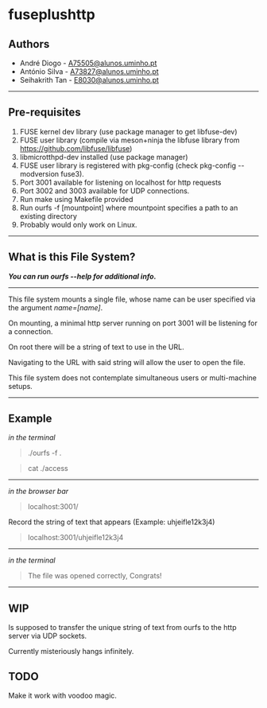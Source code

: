 # fuseplushttp #

## Authors ##

- André Diogo - A75505@alunos.uminho.pt
- António Silva - A73827@alunos.uminho.pt
- Seihakrith Tan - E8030@alunos.uminho.pt

---------------------------

## Pre-requisites ##

1. FUSE kernel dev library (use package manager to get libfuse-dev)
2. FUSE user library (compile via meson+ninja the libfuse library from https://github.com/libfuse/libfuse)
3. libmicrotthpd-dev installed (use package manager)
4. FUSE user library is registered with pkg-config (check pkg-config --modversion fuse3).
5. Port 3001 available for listening on localhost for http requests
6. Port 3002 and 3003 available for UDP connections.
6. Run make using Makefile provided
7. Run ourfs -f [mountpoint] where mountpoint specifies a path to an existing directory
8. Probably would only work on Linux.
--------------------------------------------------------------------------------------

## What is this File System? ##

**_You can run ourfs --help for additional info._**

------------------------------------------------------------------

This file system mounts a single file, whose name can be user specified via the argument _name=[name]_.

On mounting, a minimal http server running on port 3001 will be listening for a connection.

On root there will be a string of text to use in the URL.

Navigating to the URL with said string will allow the user to open the file.

This file system does not contemplate simultaneous users or multi-machine setups.

------------------------------------------------------------------------------

## Example ##

*in the terminal*

>./ourfs -f .

>cat ./access

--------------------------------------------------------------------

*in the browser bar*

>localhost:3001/

Record the string of text that appears (Example: uhjeifle12k3j4)

>localhost:3001/uhjeifle12k3j4

---------------------------------------------------------------------

*in the terminal*

>The file was opened correctly, Congrats!

----------------------------------------------------------------------

## WIP ##

Is supposed to transfer the unique string of text from ourfs to the http server via UDP sockets.

Currently misteriously hangs infinitely.

## TODO ##

Make it work with voodoo magic.